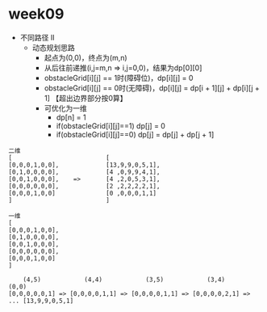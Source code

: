 # week09
- 不同路径 II
    - 动态规划思路
        - 起点为(0,0)，终点为(m,n)
        - 从后往前递推(i,j=m,n => i,j=0,0)，结果为dp[0][0]
        - obstacleGrid[i][j] == 1时(障碍位)，dp[i][j] = 0
        - obstacleGrid[i][j] == 0时(无障碍)，dp[i][j] = dp[i + 1][j] + dp[i][j + 1]  【超出边界部分按0算】
        - 可优化为一维
            - dp[n] = 1
            - if(obstacleGrid[i][j]==1) dp[j] = 0
            - if(obstacleGrid[i][j]==0) dp[j] = dp[j] + dp[j + 1]



```
二维
[                          [
[0,0,0,1,0,0],             [13,9,9,0,5,1],
[0,1,0,0,0,0],             [4 ,0,9,9,4,1],
[0,0,1,0,0,0],    =>       [4 ,2,0,5,3,1],
[0,0,0,0,0,0],             [2 ,2,2,2,2,1],
[0,0,0,1,0,0]              [0 ,0,0,0,1,1]
]                          ]

一维
[
[0,0,0,1,0,0],
[0,1,0,0,0,0],
[0,0,1,0,0,0],
[0,0,0,0,0,0],
[0,0,0,1,0,0]
]

    (4,5)            (4,4)            (3,5)            (3,4)                 (0,0)
[0,0,0,0,0,1] => [0,0,0,0,1,1] => [0,0,0,0,1,1] => [0,0,0,0,2,1] => ... [13,9,9,0,5,1]

```